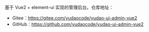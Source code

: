 基于 Vue2 + element-ui 实现的管理后台。仓库地址：

* Gitee：<https://gitee.com/yudaocode/yudao-ui-admin-vue2>
* GitHub：<https://github.com/yudaocode/yudao-ui-admin-vue2>

